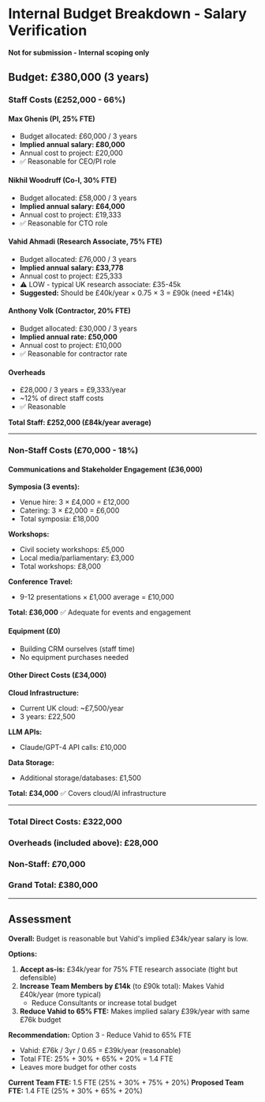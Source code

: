 # Internal Budget Breakdown - Salary Verification

**Not for submission - Internal scoping only**

## Budget: £380,000 (3 years)

### Staff Costs (£252,000 - 66%)

#### Max Ghenis (PI, 25% FTE)
- Budget allocated: £60,000 / 3 years
- **Implied annual salary: £80,000**
- Annual cost to project: £20,000
- ✅ Reasonable for CEO/PI role

#### Nikhil Woodruff (Co-I, 30% FTE)
- Budget allocated: £58,000 / 3 years
- **Implied annual salary: £64,000**
- Annual cost to project: £19,333
- ✅ Reasonable for CTO role

#### Vahid Ahmadi (Research Associate, 75% FTE)
- Budget allocated: £76,000 / 3 years
- **Implied annual salary: £33,778**
- Annual cost to project: £25,333
- ⚠️ LOW - typical UK research associate: £35-45k
- **Suggested:** Should be £40k/year × 0.75 × 3 = £90k (need +£14k)

#### Anthony Volk (Contractor, 20% FTE)
- Budget allocated: £30,000 / 3 years
- **Implied annual rate: £50,000**
- Annual cost to project: £10,000
- ✅ Reasonable for contractor rate

#### Overheads
- £28,000 / 3 years = £9,333/year
- ~12% of direct staff costs
- ✅ Reasonable

**Total Staff: £252,000 (£84k/year average)**

---

### Non-Staff Costs (£70,000 - 18%)

#### Communications and Stakeholder Engagement (£36,000)
**Symposia (3 events):**
- Venue hire: 3 × £4,000 = £12,000
- Catering: 3 × £2,000 = £6,000
- Total symposia: £18,000

**Workshops:**
- Civil society workshops: £5,000
- Local media/parliamentary: £3,000
- Total workshops: £8,000

**Conference Travel:**
- 9-12 presentations × £1,000 average = £10,000

**Total: £36,000**
✅ Adequate for events and engagement

#### Equipment (£0)
- Building CRM ourselves (staff time)
- No equipment purchases needed

#### Other Direct Costs (£34,000)
**Cloud Infrastructure:**
- Current UK cloud: ~£7,500/year
- 3 years: £22,500

**LLM APIs:**
- Claude/GPT-4 API calls: £10,000

**Data Storage:**
- Additional storage/databases: £1,500

**Total: £34,000**
✅ Covers cloud/AI infrastructure

---

### Total Direct Costs: £322,000
### Overheads (included above): £28,000
### Non-Staff: £70,000
### **Grand Total: £380,000**

---

## Assessment

**Overall:** Budget is reasonable but Vahid's implied £34k/year salary is low.

**Options:**
1. **Accept as-is:** £34k/year for 75% FTE research associate (tight but defensible)
2. **Increase Team Members by £14k** (to £90k total): Makes Vahid £40k/year (more typical)
   - Reduce Consultants or increase total budget
3. **Reduce Vahid to 65% FTE:** Makes implied salary £39k/year with same £76k budget

**Recommendation:** Option 3 - Reduce Vahid to 65% FTE
- Vahid: £76k / 3yr / 0.65 = £39k/year (reasonable)
- Total FTE: 25% + 30% + 65% + 20% = 1.4 FTE
- Leaves more budget for other costs

**Current Team FTE:** 1.5 FTE (25% + 30% + 75% + 20%)
**Proposed Team FTE:** 1.4 FTE (25% + 30% + 65% + 20%)
